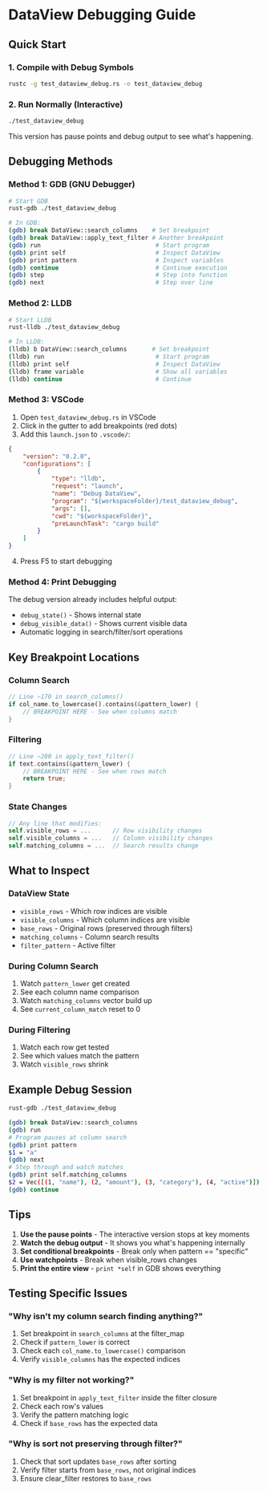 # DataView Debugging Guide

## Quick Start

### 1. Compile with Debug Symbols
```bash
rustc -g test_dataview_debug.rs -o test_dataview_debug
```

### 2. Run Normally (Interactive)
```bash
./test_dataview_debug
```
This version has pause points and debug output to see what's happening.

## Debugging Methods

### Method 1: GDB (GNU Debugger)
```bash
# Start GDB
rust-gdb ./test_dataview_debug

# In GDB:
(gdb) break DataView::search_columns    # Set breakpoint
(gdb) break DataView::apply_text_filter # Another breakpoint
(gdb) run                                # Start program
(gdb) print self                         # Inspect DataView
(gdb) print pattern                      # Inspect variables
(gdb) continue                           # Continue execution
(gdb) step                               # Step into function
(gdb) next                               # Step over line
```

### Method 2: LLDB 
```bash
# Start LLDB
rust-lldb ./test_dataview_debug

# In LLDB:
(lldb) b DataView::search_columns       # Set breakpoint
(lldb) run                               # Start program
(lldb) print self                        # Inspect DataView
(lldb) frame variable                    # Show all variables
(lldb) continue                          # Continue
```

### Method 3: VSCode
1. Open `test_dataview_debug.rs` in VSCode
2. Click in the gutter to add breakpoints (red dots)
3. Add this `launch.json` to `.vscode/`:

```json
{
    "version": "0.2.0",
    "configurations": [
        {
            "type": "lldb",
            "request": "launch",
            "name": "Debug DataView",
            "program": "${workspaceFolder}/test_dataview_debug",
            "args": [],
            "cwd": "${workspaceFolder}",
            "preLaunchTask": "cargo build"
        }
    ]
}
```

4. Press F5 to start debugging

### Method 4: Print Debugging
The debug version already includes helpful output:
- `debug_state()` - Shows internal state
- `debug_visible_data()` - Shows current visible data
- Automatic logging in search/filter/sort operations

## Key Breakpoint Locations

### Column Search
```rust
// Line ~170 in search_columns()
if col_name.to_lowercase().contains(&pattern_lower) {
    // BREAKPOINT HERE - See when columns match
}
```

### Filtering
```rust
// Line ~280 in apply_text_filter()
if text.contains(&pattern_lower) {
    // BREAKPOINT HERE - See when rows match
    return true;
}
```

### State Changes
```rust
// Any line that modifies:
self.visible_rows = ...      // Row visibility changes
self.visible_columns = ...   // Column visibility changes
self.matching_columns = ...  // Search results change
```

## What to Inspect

### DataView State
- `visible_rows` - Which row indices are visible
- `visible_columns` - Which column indices are visible  
- `base_rows` - Original rows (preserved through filters)
- `matching_columns` - Column search results
- `filter_pattern` - Active filter

### During Column Search
1. Watch `pattern_lower` get created
2. See each column name comparison
3. Watch `matching_columns` vector build up
4. See `current_column_match` reset to 0

### During Filtering
1. Watch each row get tested
2. See which values match the pattern
3. Watch `visible_rows` shrink

## Example Debug Session

```bash
rust-gdb ./test_dataview_debug

(gdb) break DataView::search_columns
(gdb) run
# Program pauses at column search
(gdb) print pattern
$1 = "a"
(gdb) next
# Step through and watch matches
(gdb) print self.matching_columns
$2 = Vec([(1, "name"), (2, "amount"), (3, "category"), (4, "active")])
(gdb) continue
```

## Tips

1. **Use the pause points** - The interactive version stops at key moments
2. **Watch the debug output** - It shows you what's happening internally
3. **Set conditional breakpoints** - Break only when pattern == "specific"
4. **Use watchpoints** - Break when visible_rows changes
5. **Print the entire view** - `print *self` in GDB shows everything

## Testing Specific Issues

### "Why isn't my column search finding anything?"
1. Set breakpoint in `search_columns` at the filter_map
2. Check if `pattern_lower` is correct
3. Check each `col_name.to_lowercase()` comparison
4. Verify `visible_columns` has the expected indices

### "Why is my filter not working?"
1. Set breakpoint in `apply_text_filter` inside the filter closure
2. Check each row's values
3. Verify the pattern matching logic
4. Check if `base_rows` has the expected data

### "Why is sort not preserving through filter?"
1. Check that sort updates `base_rows` after sorting
2. Verify filter starts from `base_rows`, not original indices
3. Ensure clear_filter restores to `base_rows`